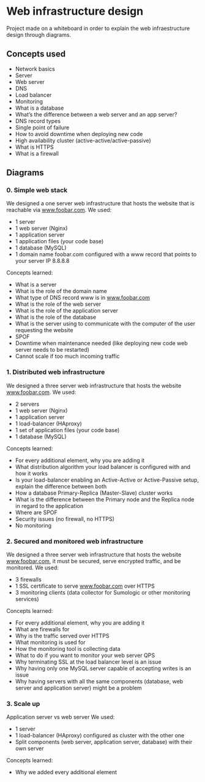 # Web infrastructure design

Project made on a whiteboard in order to explain the web infraestructure design through diagrams.

## Concepts used
- Network basics
- Server
- Web server
- DNS
- Load balancer
- Monitoring
- What is a database
- What’s the difference between a web server and an app server?
- DNS record types
- Single point of failure
- How to avoid downtime when deploying new code
- High availability cluster (active-active/active-passive)
- What is HTTPS
- What is a firewall

## Diagrams

### 0. Simple web stack
We designed a one server web infrastructure that hosts the website that is reachable via www.foobar.com.
We used:
- 1 server
- 1 web server (Nginx)
- 1 application server
- 1 application files (your code base)
- 1 database (MySQL)
- 1 domain name foobar.com configured with a www record that points to your server IP 8.8.8.8

Concepts learned:
- What is a server
- What is the role of the domain name
- What type of DNS record www is in www.foobar.com
- What is the role of the web server
- What is the role of the application server
- What is the role of the database
- What is the server using to communicate with the computer of the user requesting the website
- SPOF
- Downtime when maintenance needed (like deploying new code web server needs to be restarted)
- Cannot scale if too much incoming traffic

### 1. Distributed web infrastructure
We designed a three server web infrastructure that hosts the website www.foobar.com.
We used:
- 2 servers
- 1 web server (Nginx)
- 1 application server
- 1 load-balancer (HAproxy)
- 1 set of application files (your code base)
- 1 database (MySQL)

Concepts learned:
- For every additional element, why you are adding it
- What distribution algorithm your load balancer is configured with and how it works
- Is your load-balancer enabling an Active-Active or Active-Passive setup, explain the difference between both
- How a database Primary-Replica (Master-Slave) cluster works
- What is the difference between the Primary node and the Replica node in regard to the application
- Where are SPOF
- Security issues (no firewall, no HTTPS)
- No monitoring

### 2. Secured and monitored web infrastructure
We designed a three server web infrastructure that hosts the website www.foobar.com, it must be secured, serve encrypted traffic, and be monitored.
We used:
- 3 firewalls
- 1 SSL certificate to serve www.foobar.com over HTTPS
- 3 monitoring clients (data collector for Sumologic or other monitoring services)

Concepts learned:
- For every additional element, why you are adding it
- What are firewalls for
- Why is the traffic served over HTTPS
- What monitoring is used for
- How the monitoring tool is collecting data
- What to do if you want to monitor your web server QPS
- Why terminating SSL at the load balancer level is an issue
- Why having only one MySQL server capable of accepting writes is an issue
- Why having servers with all the same components (database, web server and application server) might be a problem

### 3. Scale up
Application server vs web server
We used:
- 1 server
- 1 load-balancer (HAproxy) configured as cluster with the other one
- Split components (web server, application server, database) with their own server

Concepts learned:
- Why we added every additional element
